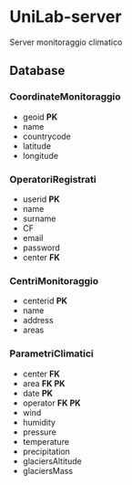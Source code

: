# UniLab-server
Server monitoraggio climatico

## Database
### CoordinateMonitoraggio
- geoid **PK**
- name
- countrycode
- latitude
- longitude

### OperatoriRegistrati
- userid **PK**
- name
- surname
- CF
- email
- password
- center **FK**

### CentriMonitoraggio
- centerid **PK**
- name 
- address
- areas

### ParametriClimatici
- center **FK**
- area **FK PK**
- date **PK**
- operator **FK PK**
- wind
- humidity
- pressure
- temperature
- precipitation
- glaciersAltitude
- glaciersMass